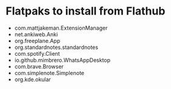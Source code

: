 # Flatpaks to install from Flathub

- com.mattjakeman.ExtensionManager
- net.ankiweb.Anki
- org.freeplane.App
- org.standardnotes.standardnotes
- com.spotify.Client
- io.github.mimbrero.WhatsAppDesktop
- com.brave.Browser
- com.simplenote.Simplenote
- org.kde.okular
